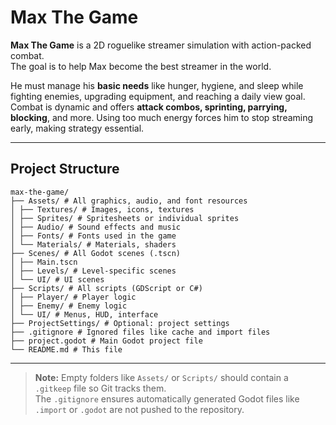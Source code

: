 # Max The Game

**Max The Game** is a 2D roguelike streamer simulation with action-packed combat.  
The goal is to help Max become the best streamer in the world.  

He must manage his **basic needs** like hunger, hygiene, and sleep while fighting enemies, upgrading equipment, and reaching a daily view goal.  
Combat is dynamic and offers **attack combos, sprinting, parrying, blocking**, and more. Using too much energy forces him to stop streaming early, making strategy essential.

---

## Project Structure
```
max-the-game/
├── Assets/ # All graphics, audio, and font resources
│ ├── Textures/ # Images, icons, textures
│ ├── Sprites/ # Spritesheets or individual sprites
│ ├── Audio/ # Sound effects and music
│ ├── Fonts/ # Fonts used in the game
│ └── Materials/ # Materials, shaders
├── Scenes/ # All Godot scenes (.tscn)
│ ├── Main.tscn
│ ├── Levels/ # Level-specific scenes
│ └── UI/ # UI scenes
├── Scripts/ # All scripts (GDScript or C#)
│ ├── Player/ # Player logic
│ ├── Enemy/ # Enemy logic
│ └── UI/ # Menus, HUD, interface
├── ProjectSettings/ # Optional: project settings
├── .gitignore # Ignored files like cache and import files
├── project.godot # Main Godot project file
└── README.md # This file
```
---

> **Note:** Empty folders like `Assets/` or `Scripts/` should contain a `.gitkeep` file so Git tracks them.  
> The `.gitignore` ensures automatically generated Godot files like `.import` or `.godot` are not pushed to the repository.
